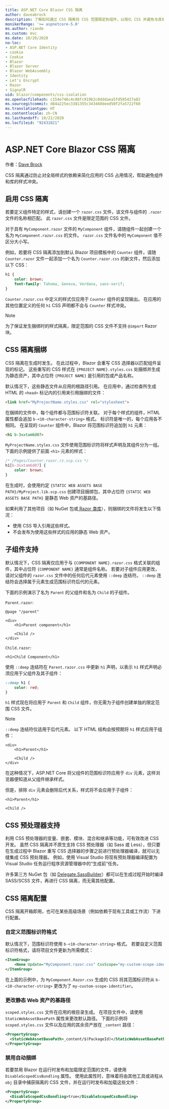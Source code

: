 ```yaml
---
title: ASP.NET Core Blazor CSS 隔离
author: daveabrock
description: 了解如何通过 CSS 隔离将 CSS 范围限定到组件，以简化 CSS 并避免与其他组件或库发生冲突。
monikerRange: '>= aspnetcore-5.0'
ms.author: riande
ms.custom: mvc
ms.date: 10/20/2020
no-loc:
- ASP.NET Core Identity
- cookie
- Cookie
- Blazor
- Blazor Server
- Blazor WebAssembly
- Identity
- Let's Encrypt
- Razor
- SignalR
uid: blazor/components/css-isolation
ms.openlocfilehash: c154e746c4c88fc919b2c0dddaea5fd585427a82
ms.sourcegitcommit: d84a225ec3381355c343460deed50f2fa5722f60
ms.translationtype: HT
ms.contentlocale: zh-CN
ms.lasthandoff: 10/22/2020
ms.locfileid: "92431821"
---
```

# <a name="aspnet-core-no-locblazor-css-isolation"></a>ASP.NET Core Blazor CSS 隔离

作者：[Dave Brock](https://twitter.com/daveabrock)

CSS 隔离通过防止对全局样式的依赖来简化应用的 CSS 占用情况，帮助避免组件和库的样式冲突。

## <a name="enable-css-isolation"></a>启用 CSS 隔离 

若要定义组件特定的样式，请创建一个 `razor.css` 文件，该文件与组件的 `.razor` 文件的名称相匹配。 此 `razor.css` 文件是限定范围的 CSS 文件。 

对于具有 `MyComponent.razor` 文件的 `MyComponent` 组件，请随组件一起创建一个名为 `MyComponent.razor.css` 的文件。 `razor.css` 文件名中的 `MyComponent` 值不区分大小写。

例如，若要将 CSS 隔离添加到默认 Blazor 项目模板中的 `Counter` 组件，请随 `Counter.razor` 文件一起添加一个名为 `Counter.razor.css` 的新文件，然后添加以下 CSS：

```css
h1 { 
    color: brown;
    font-family: Tahoma, Geneva, Verdana, sans-serif;
}
```

`Counter.razor.css` 中定义的样式仅应用于 `Counter` 组件的呈现输出。 在应用的其他位置定义的任何 `h1` CSS 声明都不会与 `Counter` 样式冲突。

> [!NOTE]
> 为了保证发生捆绑时的样式隔离，限定范围的 CSS 文件不支持 `@import` Razor 块。

## <a name="css-isolation-bundling"></a>CSS 隔离捆绑

CSS 隔离在生成时发生。 在此过程中，Blazor 会重写 CSS 选择器以匹配组件呈现的标记。 这些重写的 CSS 样式在 `{PROJECT NAME}.styles.css` 处捆绑并生成为静态资产，其中占位符 `{PROJECT NAME}` 是引用的包或产品名称。

默认情况下，这些静态文件从应用的根路径引用。 在应用中，通过检查所生成 HTML 的 `<head>` 标记内的引用来引用捆绑的文件：

```html
<link href="MyProjectName.styles.css" rel="stylesheet">
```

在捆绑的文件中，每个组件都与范围标识符关联。 对于每个样式的组件，HTML 属性都会追加 `b-<10-character-string>` 格式。 标识符是唯一的，每个应用各不相同。 在呈现的 `Counter` 组件中，Blazor 将范围标识符追加到 `h1` 元素：

```html
<h1 b-3xxtam6d07>
```

`MyProjectName.styles.css` 文件使用范围标识符将样式声明及其组件分为一组。 下面的示例提供了前面 `<h1>` 元素的样式：

```css
/* /Pages/Counter.razor.rz.scp.css */
h1[b-3xxtam6d07] {
    color: brown;
}
```

在生成时，会使用约定 `{STATIC WEB ASSETS BASE PATH}/MyProject.lib.scp.css` 创建项目捆绑包，其中占位符 `{STATIC WEB ASSETS BASE PATH}` 是静态 Web 资产的基路径。

如果利用了其他项目（如 NuGet 包或[ Razor 类库](xref:blazor/components/class-libraries)），则捆绑的文件将发生以下情况：

* 使用 CSS 导入引用这些样式。
* 不会发布为使用这些样式的应用的静态 Web 资产。

## <a name="child-component-support"></a>子组件支持

默认情况下，CSS 隔离仅应用于与 `{COMPONENT NAME}.razor.css` 格式关联的组件，其中占位符 `{COMPONENT NAME}` 通常是组件名称。 若要对子组件应用更改，请对父组件的 `razor.css` 文件中的任何后代元素使用 `::deep` 连结符。 `::deep` 连结符会选择属于元素生成范围标识符后代的元素。 

下面的示例演示了名为 `Parent` 的父组件和名为 `Child` 的子组件。

`Parent.razor`:

```razor
@page "/parent"

<div>
    <h1>Parent component</h1>

    <Child />
</div>
```

`Child.razor`:

```razor
<h1>Child Component</h1>
```

使用 `::deep` 连结符在 `Parent.razor.css` 中更新 `h1` 声明，以表示 `h1` 样式声明必须应用于父组件及其子组件：

```css
::deep h1 { 
    color: red;
}
```

`h1` 样式现在将应用于 `Parent` 和 `Child` 组件，你无需为子组件创建单独的限定范围 CSS 文件。

> [!NOTE]
> `::deep` 连结符仅适用于后代元素。 以下 HTML 结构会按预期将 `h1` 样式应用于组件：
> 
> ```razor
> <div>
>     <h1>Parent</h1>
>
>     <Child />
> </div>
> ```
>
> 在这种情况下，ASP.NET Core 将父组件的范围标识符应用于 `div` 元素，这样浏览器便知道从父组件继承样式。
>
> 但是，排除 `div` 元素会删除后代关系，样式将不会应用于子组件：
>
> ```razor
> <h1>Parent</h1>
>
> <Child />
> ```

## <a name="css-preprocessor-support"></a>CSS 预处理器支持

利用 CSS 预处理器的变量、嵌套、模块、混合和继承等功能，可有效改进 CSS 开发。 虽然 CSS 隔离并不原生支持 CSS 预处理器（如 Sass 或 Less），但只要在生成过程中 Blazor 重写 CSS 选择器的步骤之前进行预处理器编译，就可以无缝集成 CSS 预处理器。 例如，使用 Visual Studio 将现有预处理器编译配置为 Visual Studio 任务运行程序资源管理器中的“生成前”任务。

许多第三方 NuGet 包（如 [Delegate.SassBuilder](https://www.nuget.org/packages/Delegate.SassBuilder)）都可以在生成过程开始时编译 SASS/SCSS 文件，再进行 CSS 隔离，而无需其他配置。

## <a name="css-isolation-configuration"></a>CSS 隔离配置

CSS 隔离开箱即用，也可在某些高级场景（例如依赖于现有工具或工作流）下进行配置。

### <a name="customize-scope-identifier-format"></a>自定义范围标识符格式

默认情况下，范围标识符使用 `b-<10-character-string>` 格式。 若要自定义范围标识符格式，请将项目文件更新为所需模式：

```xml
<ItemGroup>
    <None Update="MyComponent.razor.css" CssScope="my-custom-scope-identifier" />
</ItemGroup>
```

在上面的示例中，为 `MyComponent.Razor.css` 生成的 CSS 将其范围标识符从 `b-<10-character-string>` 更改为了 `my-custom-scope-identifier`。

### <a name="change-base-path-for-static-web-assets"></a>更改静态 Web 资产的基路径

`scoped.styles.css` 文件在应用的根目录生成。 在项目文件中，请使用 `StaticWebAssetBasePath` 属性来更改默认路径。 下面的示例将 `scoped.styles.css` 文件以及应用的其余资产放在 `_content` 路径：

```xml
<PropertyGroup>
  <StaticWebAssetBasePath>_content/$(PackageId)</StaticWebAssetBasePath>
</PropertyGroup>
```

### <a name="disable-automatic-bundling"></a>禁用自动捆绑

若要禁用 Blazor 在运行时发布和加载限定范围的文件，请使用 `DisableScopedCssBundling` 属性。 使用此属性时，意味着将由其他工具或进程从 `obj` 目录中捕获隔离的 CSS 文件，并在运行时发布和加载这些文件：

```xml
<PropertyGroup>
  <DisableScopedCssBundling>true</DisableScopedCssBundling>
</PropertyGroup>
```
